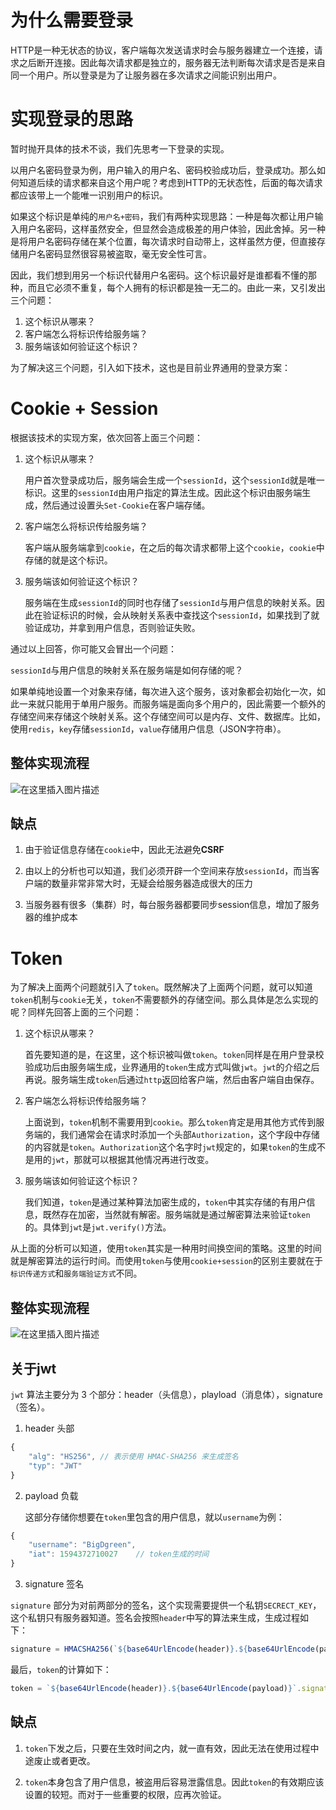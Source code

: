 # 为什么需要登录
HTTP是一种无状态的协议，客户端每次发送请求时会与服务器建立一个连接，请求之后断开连接。因此每次请求都是独立的，服务器无法判断每次请求是否是来自同一个用户。所以登录是为了让服务器在多次请求之间能识别出用户。

# 实现登录的思路
暂时抛开具体的技术不谈，我们先思考一下登录的实现。

以用户名密码登录为例，用户输入的用户名、密码校验成功后，登录成功。那么如何知道后续的请求都来自这个用户呢？考虑到HTTP的无状态性，后面的每次请求都应该带上一个能唯一识别用户的标识。

如果这个标识是单纯的`用户名+密码`，我们有两种实现思路：一种是每次都让用户输入用户名密码，这样虽然安全，但显然会造成极差的用户体验，因此舍掉。另一种是将用户名密码存储在某个位置，每次请求时自动带上，这样虽然方便，但直接存储用户名密码显然很容易被盗取，毫无安全性可言。

因此，我们想到用另一个标识代替用户名密码。这个标识最好是谁都看不懂的那种，而且它必须不重复，每个人拥有的标识都是独一无二的。由此一来，又引发出三个问题：

1. 这个标识从哪来？
2. 客户端怎么将标识传给服务端？
3. 服务端该如何验证这个标识？

为了解决这三个问题，引入如下技术，这也是目前业界通用的登录方案：

# Cookie + Session
根据该技术的实现方案，依次回答上面三个问题：
1. 这个标识从哪来？
   
   用户首次登录成功后，服务端会生成一个`sessionId`，这个`sessionId`就是唯一标识。这里的`sessionId`由用户指定的算法生成。因此这个标识由服务端生成，然后通过设置头`Set-Cookie`在客户端存储。

2. 客户端怎么将标识传给服务端？
   
   客户端从服务端拿到`cookie`，在之后的每次请求都带上这个`cookie`，`cookie`中存储的就是这个标识。

3. 服务端该如何验证这个标识？
   
   服务端在生成`sessionId`的同时也存储了`sessionId`与用户信息的映射关系。因此在验证标识的时候，会从映射关系表中查找这个`sessionId`，如果找到了就验证成功，并拿到用户信息，否则验证失败。

通过以上回答，你可能又会冒出一个问题：

`sessionId`与用户信息的映射关系在服务端是如何存储的呢？

如果单纯地设置一个对象来存储，每次进入这个服务，该对象都会初始化一次，如此一来就只能用于单用户服务。而服务端是面向多个用户的，因此需要一个额外的存储空间来存储这个映射关系。这个存储空间可以是内存、文件、数据库。比如，使用`redis`，`key`存储`sessionId`，`value`存储用户信息（JSON字符串）。

## 整体实现流程

![在这里插入图片描述](https://img-blog.csdnimg.cn/20200710162332724.png?x-oss-process=image/watermark,type_ZmFuZ3poZW5naGVpdGk,shadow_10,text_aHR0cHM6Ly9ibG9nLmNzZG4ubmV0L3FxXzQyNTMyMTI4,size_16,color_FFFFFF,t_70#pic_center)

## 缺点

1. 由于验证信息存储在`cookie`中，因此无法避免**CSRF**
   
2. 由以上的分析也可以知道，我们必须开辟一个空间来存放`sessionId`，而当客户端的数量非常非常大时，无疑会给服务器造成很大的压力
   
3. 当服务器有很多（集群）时，每台服务器都要同步session信息，增加了服务器的维护成本

# Token
为了解决上面两个问题就引入了`token`。既然解决了上面两个问题，就可以知道`token`机制与`cookie`无关，`token`不需要额外的存储空间。那么具体是怎么实现的呢？同样先回答上面的三个问题：

1. 这个标识从哪来？

   首先要知道的是，在这里，这个标识被叫做`token`。`token`同样是在用户登录校验成功后由服务端生成，业界通用的`token`生成方式叫做`jwt`。`jwt`的介绍之后再说。服务端生成`token`后通过`http`返回给客户端，然后由客户端自由保存。

2. 客户端怎么将标识传给服务端？
   
   上面说到，`token`机制不需要用到`cookie`。那么`token`肯定是用其他方式传到服务端的，我们通常会在请求时添加一个头部`Authorization`，这个字段中存储的内容就是`token`。`Authorization`这个名字时`jwt`规定的，如果`token`的生成不是用的`jwt`，那就可以根据其他情况再进行改变。

3. 服务端该如何验证这个标识？
   
   我们知道，`token`是通过某种算法加密生成的，`token`中其实存储的有用户信息，既然存在加密，当然就有解密。服务端就是通过解密算法来验证`token`的。具体到`jwt`是`jwt.verify()`方法。

从上面的分析可以知道，使用`token`其实是一种用时间换空间的策略。这里的时间就是解密算法的运行时间。而使用`token`与使用`cookie+session`的区别主要就在于`标识传递方式`和`服务端验证方式`不同。

## 整体实现流程

![在这里插入图片描述](https://img-blog.csdnimg.cn/20200710164825442.png?x-oss-process=image/watermark,type_ZmFuZ3poZW5naGVpdGk,shadow_10,text_aHR0cHM6Ly9ibG9nLmNzZG4ubmV0L3FxXzQyNTMyMTI4,size_16,color_FFFFFF,t_70#pic_center)

## 关于jwt
`jwt` 算法主要分为 3 个部分：header（头信息），playload（消息体），signature（签名）。

1. header 头部
```js
{
    "alg": "HS256", // 表示使用 HMAC-SHA256 来生成签名
    "typ": "JWT"
}
```
2. payload 负载
   
   这部分存储你想要在`token`里包含的用户信息，就以`username`为例：
```js
{
    "username": "BigDgreen", 
    "iat": 1594372710027    // token生成的时间
}
```  
3. signature 签名 
   
`signature` 部分为对前两部分的签名，这个实现需要提供一个私钥`SECRECT_KEY`，这个私钥只有服务器知道。签名会按照`header`中写的算法来生成，生成过程如下：
```js
signature = HMACSHA256(`${base64UrlEncode(header)}.${base64UrlEncode(payload)}`,SECRECT_KEY)
```

最后，`token`的计算如下：
```js
token = `${base64UrlEncode(header)}.${base64UrlEncode(payload)}`.signature)
```

## 缺点
1. `token`下发之后，只要在生效时间之内，就一直有效，因此无法在使用过程中途废止或者更改。
   
2. `token`本身包含了用户信息，被盗用后容易泄露信息。因此`token`的有效期应该设置的较短。而对于一些重要的权限，应再次验证。